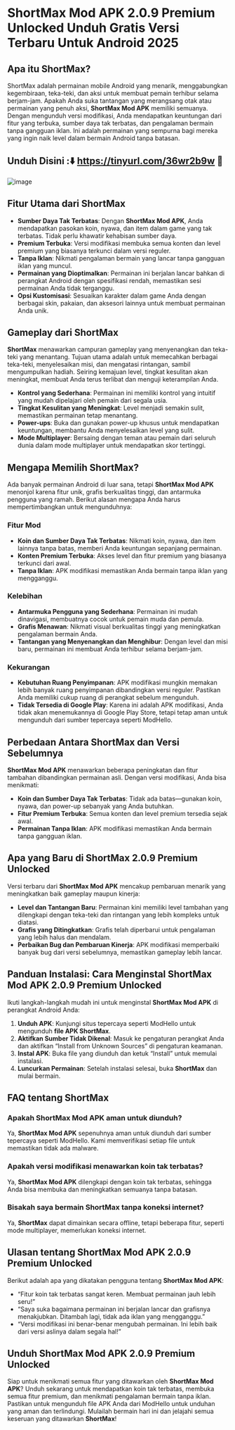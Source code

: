 # ShortMax Mod APK 2.0.9 Premium Unlocked Unduh Gratis Versi Terbaru Untuk Android 2025

## Apa itu ShortMax?

ShortMax adalah permainan mobile Android yang menarik, menggabungkan kegembiraan, teka-teki, dan aksi untuk membuat pemain terhibur selama berjam-jam. Apakah Anda suka tantangan yang merangsang otak atau permainan yang penuh aksi, **ShortMax Mod APK** memiliki semuanya. Dengan mengunduh versi modifikasi, Anda mendapatkan keuntungan dari fitur yang terbuka, sumber daya tak terbatas, dan pengalaman bermain tanpa gangguan iklan. Ini adalah permainan yang sempurna bagi mereka yang ingin naik level dalam bermain Android tanpa batasan.

## Unduh Disini :⬇️ https://tinyurl.com/36wr2b9w 📲
![image](https://github.com/user-attachments/assets/3e63a6e3-b5e0-4c87-b287-21091bf531aa)


## Fitur Utama dari ShortMax

- **Sumber Daya Tak Terbatas**: Dengan **ShortMax Mod APK**, Anda mendapatkan pasokan koin, nyawa, dan item dalam game yang tak terbatas. Tidak perlu khawatir kehabisan sumber daya.
- **Premium Terbuka**: Versi modifikasi membuka semua konten dan level premium yang biasanya terkunci dalam versi reguler.
- **Tanpa Iklan**: Nikmati pengalaman bermain yang lancar tanpa gangguan iklan yang muncul.
- **Permainan yang Dioptimalkan**: Permainan ini berjalan lancar bahkan di perangkat Android dengan spesifikasi rendah, memastikan sesi permainan Anda tidak terganggu.
- **Opsi Kustomisasi**: Sesuaikan karakter dalam game Anda dengan berbagai skin, pakaian, dan aksesori lainnya untuk membuat permainan Anda unik.

## Gameplay dari ShortMax

**ShortMax** menawarkan campuran gameplay yang menyenangkan dan teka-teki yang menantang. Tujuan utama adalah untuk memecahkan berbagai teka-teki, menyelesaikan misi, dan mengatasi rintangan, sambil mengumpulkan hadiah. Seiring kemajuan level, tingkat kesulitan akan meningkat, membuat Anda terus terlibat dan menguji keterampilan Anda.

- **Kontrol yang Sederhana**: Permainan ini memiliki kontrol yang intuitif yang mudah dipelajari oleh pemain dari segala usia.
- **Tingkat Kesulitan yang Meningkat**: Level menjadi semakin sulit, memastikan permainan tetap menantang.
- **Power-ups**: Buka dan gunakan power-up khusus untuk mendapatkan keuntungan, membantu Anda menyelesaikan level yang sulit.
- **Mode Multiplayer**: Bersaing dengan teman atau pemain dari seluruh dunia dalam mode multiplayer untuk mendapatkan skor tertinggi.

## Mengapa Memilih ShortMax?

Ada banyak permainan Android di luar sana, tetapi **ShortMax Mod APK** menonjol karena fitur unik, grafis berkualitas tinggi, dan antarmuka pengguna yang ramah. Berikut alasan mengapa Anda harus mempertimbangkan untuk mengunduhnya:

### Fitur Mod

- **Koin dan Sumber Daya Tak Terbatas**: Nikmati koin, nyawa, dan item lainnya tanpa batas, memberi Anda keuntungan sepanjang permainan.
- **Konten Premium Terbuka**: Akses level dan fitur premium yang biasanya terkunci dari awal.
- **Tanpa Iklan**: APK modifikasi memastikan Anda bermain tanpa iklan yang mengganggu.

### Kelebihan

- **Antarmuka Pengguna yang Sederhana**: Permainan ini mudah dinavigasi, membuatnya cocok untuk pemain muda dan pemula.
- **Grafis Menawan**: Nikmati visual berkualitas tinggi yang meningkatkan pengalaman bermain Anda.
- **Tantangan yang Menyenangkan dan Menghibur**: Dengan level dan misi baru, permainan ini membuat Anda terhibur selama berjam-jam.

### Kekurangan

- **Kebutuhan Ruang Penyimpanan**: APK modifikasi mungkin memakan lebih banyak ruang penyimpanan dibandingkan versi reguler. Pastikan Anda memiliki cukup ruang di perangkat sebelum mengunduh.
- **Tidak Tersedia di Google Play**: Karena ini adalah APK modifikasi, Anda tidak akan menemukannya di Google Play Store, tetapi tetap aman untuk mengunduh dari sumber tepercaya seperti ModHello.

## Perbedaan Antara ShortMax dan Versi Sebelumnya

**ShortMax Mod APK** menawarkan beberapa peningkatan dan fitur tambahan dibandingkan permainan asli. Dengan versi modifikasi, Anda bisa menikmati:

- **Koin dan Sumber Daya Tak Terbatas**: Tidak ada batas—gunakan koin, nyawa, dan power-up sebanyak yang Anda butuhkan.
- **Fitur Premium Terbuka**: Semua konten dan level premium tersedia sejak awal.
- **Permainan Tanpa Iklan**: APK modifikasi memastikan Anda bermain tanpa gangguan iklan.

## Apa yang Baru di ShortMax 2.0.9 Premium Unlocked

Versi terbaru dari **ShortMax Mod APK** mencakup pembaruan menarik yang meningkatkan baik gameplay maupun kinerja:

- **Level dan Tantangan Baru**: Permainan kini memiliki level tambahan yang dilengkapi dengan teka-teki dan rintangan yang lebih kompleks untuk diatasi.
- **Grafis yang Ditingkatkan**: Grafis telah diperbarui untuk pengalaman yang lebih halus dan mendalam.
- **Perbaikan Bug dan Pembaruan Kinerja**: APK modifikasi memperbaiki banyak bug dari versi sebelumnya, memastikan gameplay lebih lancar.

## Panduan Instalasi: Cara Menginstal ShortMax Mod APK 2.0.9 Premium Unlocked

Ikuti langkah-langkah mudah ini untuk menginstal **ShortMax Mod APK** di perangkat Android Anda:

1. **Unduh APK**: Kunjungi situs tepercaya seperti ModHello untuk mengunduh **file APK ShortMax**.
2. **Aktifkan Sumber Tidak Dikenal**: Masuk ke pengaturan perangkat Anda dan aktifkan “Install from Unknown Sources” di pengaturan keamanan.
3. **Instal APK**: Buka file yang diunduh dan ketuk “Install” untuk memulai instalasi.
4. **Luncurkan Permainan**: Setelah instalasi selesai, buka **ShortMax** dan mulai bermain.

## FAQ tentang ShortMax

### Apakah ShortMax Mod APK aman untuk diunduh?

Ya, **ShortMax Mod APK** sepenuhnya aman untuk diunduh dari sumber tepercaya seperti ModHello. Kami memverifikasi setiap file untuk memastikan tidak ada malware.

### Apakah versi modifikasi menawarkan koin tak terbatas?

Ya, **ShortMax Mod APK** dilengkapi dengan koin tak terbatas, sehingga Anda bisa membuka dan meningkatkan semuanya tanpa batasan.

### Bisakah saya bermain ShortMax tanpa koneksi internet?

Ya, **ShortMax** dapat dimainkan secara offline, tetapi beberapa fitur, seperti mode multiplayer, memerlukan koneksi internet.

## Ulasan tentang ShortMax Mod APK 2.0.9 Premium Unlocked

Berikut adalah apa yang dikatakan pengguna tentang **ShortMax Mod APK**:

- “Fitur koin tak terbatas sangat keren. Membuat permainan jauh lebih seru!”
- “Saya suka bagaimana permainan ini berjalan lancar dan grafisnya menakjubkan. Ditambah lagi, tidak ada iklan yang mengganggu.”
- “Versi modifikasi ini benar-benar mengubah permainan. Ini lebih baik dari versi aslinya dalam segala hal!”

## Unduh ShortMax Mod APK 2.0.9 Premium Unlocked

Siap untuk menikmati semua fitur yang ditawarkan oleh **ShortMax Mod APK**? Unduh sekarang untuk mendapatkan koin tak terbatas, membuka semua fitur premium, dan menikmati pengalaman bermain tanpa iklan. Pastikan untuk mengunduh file APK Anda dari ModHello untuk unduhan yang aman dan terlindungi. Mulailah bermain hari ini dan jelajahi semua keseruan yang ditawarkan **ShortMax**!
